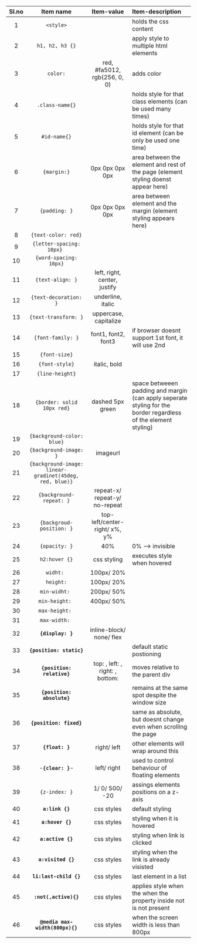 



| Sl.no | Item name | Item-value | Item-description |
|:--:|:--:|:--:|:--|
| 1 | `<style>` | | holds the css content |
| 2 | `h1, h2, h3 {}`| | apply style to multiple html elements|
| 3 | `color:` | red, #fa5012, rgb(256, 0, 0) | adds color|
| 4 | `.class-name{}`| | holds style for that class elements (can be used many times)|
| 5 | `#id-name{}`| |  holds style for that id element (can be only be used one time)|
| 6 | `{margin:}` | 0px 0px 0px 0px | area between the element and rest of the page (element styling doenst appear here) |
| 7 | `{padding: }`| 0px 0px 0px 0px | area between element and the margin (element styling appears here)|
| 8 | `{text-color: red}`|||
| 9 | `{letter-spacing: 10px} `|||
| 10| `{word-spacing: 10px}`|||
| 11| `{text-align: }`| left, right, center, justify | |
| 12| `{text-decoration: }`| underline, italic||
| 13| `{text-transform: }`| uppercase, capitalize ||
| 14| `{font-family: }`| font1, font2, font3| if browser doesnt support 1st font, it will use 2nd|
| 15| `{font-size}`|||
| 16| `{font-style}`| italic, bold||
| 17| `{line-height}`|||
| 18| `{border: solid 10px red}`| dashed 5px green | space betweeen padding and margin (can apply seperate styling for the border regardless of the element styling)|
| 19| `{background-color: blue}`|||
| 20| `{background-image: }`| imageurl ||
| 21| `{background-image: linear-gradinet(45deg, red, blue)}`|||
| 22| `{background-repeat: }`| repeat-x/ repeat-y/ no-repeat||
| 23| `{backgroud-position: }`| top-left/center-right/ x%, y% ||
| 24| `{opacity: }`| 40% | 0% --> invisible |
| 25| `h2:hover {}`| css styling | executes style when hovered |
| 26| `widht: `| 100px/ 20% ||
| 27| `height:`| 100px/ 20% ||
| 28| `min-widht: `| 200px/ 50%||
| 29| `min-height: `| 400px/ 50% ||
| 30| `max-height: `|||
| 31| `max-width: `|||
| 32| **`{display: }`**| inline-block/ none/ flex||
| 33| **`{position: static}`**|| default static postioning|
| 34| **`{position: relative}`**| top: , left: , right: , bottom: | moves relative to the parent div|
| 35| **`{position: absolute}`**| | remains at the same spot despite the window size|
| 36| **`{position: fixed}`**| | same as absolute, but doesnt change even when scrolling the page|
| 37| **`{float: }`**| right/ left | other elements will wrap around this|
| 38| -**`{clear: }`**-| left/ right | used to control behaviour of floating elements |
| 39| `{z-index: }`| 1/ 0/ 500/ -20 | assings elements positions on a z-axis|
| 40| **`a:link {}`** | css styles | default styling |
| 41| **`a:hover {}`** | css styles | styling when it is hovered|
| 42| **`a:active {}`** | css styles | styling when link is clicked |
| 43| **`a:visited {}`** | css styles | styling when the link is already visisted |
| 44| **`li:last-child {}`**| css styles| last element in a list |
| 45| **`:not(,active){}`** | css styles| applies style when the when the property inside not is not present |
| 46| **`@media max-width(800px){}`**| css styles | when the screen width is less than 800px|

